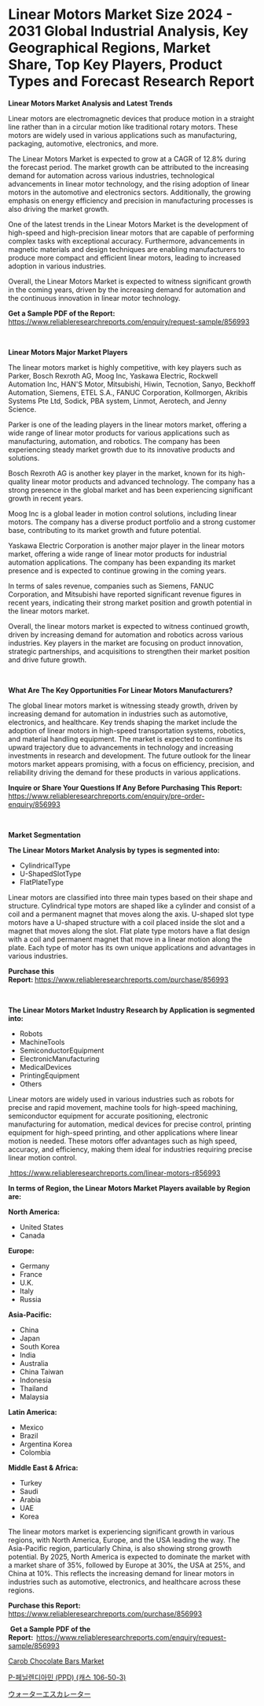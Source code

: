 <p><h1>Linear Motors Market Size 2024 - 2031 Global Industrial Analysis, Key Geographical Regions, Market Share, Top Key Players, Product Types and Forecast Research Report</h1></p><p><strong>Linear Motors Market Analysis and Latest Trends</strong></p>
<p><p>Linear motors are electromagnetic devices that produce motion in a straight line rather than in a circular motion like traditional rotary motors. These motors are widely used in various applications such as manufacturing, packaging, automotive, electronics, and more.</p><p>The Linear Motors Market is expected to grow at a CAGR of 12.8% during the forecast period. The market growth can be attributed to the increasing demand for automation across various industries, technological advancements in linear motor technology, and the rising adoption of linear motors in the automotive and electronics sectors. Additionally, the growing emphasis on energy efficiency and precision in manufacturing processes is also driving the market growth.</p><p>One of the latest trends in the Linear Motors Market is the development of high-speed and high-precision linear motors that are capable of performing complex tasks with exceptional accuracy. Furthermore, advancements in magnetic materials and design techniques are enabling manufacturers to produce more compact and efficient linear motors, leading to increased adoption in various industries.</p><p>Overall, the Linear Motors Market is expected to witness significant growth in the coming years, driven by the increasing demand for automation and the continuous innovation in linear motor technology.</p></p>
<p><strong>Get a Sample PDF of the Report:&nbsp;</strong> <a href="https://www.reliableresearchreports.com/enquiry/request-sample/856993">https://www.reliableresearchreports.com/enquiry/request-sample/856993</a></p>
<p>&nbsp;</p>
<p><strong>Linear Motors Major Market Players</strong></p>
<p><p>The linear motors market is highly competitive, with key players such as Parker, Bosch Rexroth AG, Moog Inc, Yaskawa Electric, Rockwell Automation Inc, HAN'S Motor, Mitsubishi, Hiwin, Tecnotion, Sanyo, Beckhoff Automation, Siemens, ETEL S.A., FANUC Corporation, Kollmorgen, Akribis Systems Pte Ltd, Sodick, PBA system, Linmot, Aerotech, and Jenny Science.</p><p>Parker is one of the leading players in the linear motors market, offering a wide range of linear motor products for various applications such as manufacturing, automation, and robotics. The company has been experiencing steady market growth due to its innovative products and solutions.</p><p>Bosch Rexroth AG is another key player in the market, known for its high-quality linear motor products and advanced technology. The company has a strong presence in the global market and has been experiencing significant growth in recent years.</p><p>Moog Inc is a global leader in motion control solutions, including linear motors. The company has a diverse product portfolio and a strong customer base, contributing to its market growth and future potential.</p><p>Yaskawa Electric Corporation is another major player in the linear motors market, offering a wide range of linear motor products for industrial automation applications. The company has been expanding its market presence and is expected to continue growing in the coming years.</p><p>In terms of sales revenue, companies such as Siemens, FANUC Corporation, and Mitsubishi have reported significant revenue figures in recent years, indicating their strong market position and growth potential in the linear motors market.</p><p>Overall, the linear motors market is expected to witness continued growth, driven by increasing demand for automation and robotics across various industries. Key players in the market are focusing on product innovation, strategic partnerships, and acquisitions to strengthen their market position and drive future growth.</p></p>
<p>&nbsp;</p>
<p><strong>What Are The Key Opportunities For Linear Motors Manufacturers?</strong></p>
<p><p>The global linear motors market is witnessing steady growth, driven by increasing demand for automation in industries such as automotive, electronics, and healthcare. Key trends shaping the market include the adoption of linear motors in high-speed transportation systems, robotics, and material handling equipment. The market is expected to continue its upward trajectory due to advancements in technology and increasing investments in research and development. The future outlook for the linear motors market appears promising, with a focus on efficiency, precision, and reliability driving the demand for these products in various applications.</p></p>
<p><strong>Inquire or Share Your Questions If Any Before Purchasing This Report:</strong> <a href="https://www.reliableresearchreports.com/enquiry/pre-order-enquiry/856993">https://www.reliableresearchreports.com/enquiry/pre-order-enquiry/856993</a></p>
<p>&nbsp;</p>
<p><strong>Market Segmentation</strong></p>
<p><strong>The Linear Motors Market Analysis by types is segmented into:</strong></p>
<p><ul><li>CylindricalType</li><li>U-ShapedSlotType</li><li>FlatPlateType</li></ul></p>
<p><p>Linear motors are classified into three main types based on their shape and structure. Cylindrical type motors are shaped like a cylinder and consist of a coil and a permanent magnet that moves along the axis. U-shaped slot type motors have a U-shaped structure with a coil placed inside the slot and a magnet that moves along the slot. Flat plate type motors have a flat design with a coil and permanent magnet that move in a linear motion along the plate. Each type of motor has its own unique applications and advantages in various industries.</p></p>
<p><strong>Purchase this Report:&nbsp;</strong><a href="https://www.reliableresearchreports.com/purchase/856993">https://www.reliableresearchreports.com/purchase/856993</a></p>
<p>&nbsp;</p>
<p><strong>The Linear Motors Market Industry Research by Application is segmented into:</strong></p>
<p><ul><li>Robots</li><li>MachineTools</li><li>SemiconductorEquipment</li><li>ElectronicManufacturing</li><li>MedicalDevices</li><li>PrintingEquipment</li><li>Others</li></ul></p>
<p><p>Linear motors are widely used in various industries such as robots for precise and rapid movement, machine tools for high-speed machining, semiconductor equipment for accurate positioning, electronic manufacturing for automation, medical devices for precise control, printing equipment for high-speed printing, and other applications where linear motion is needed. These motors offer advantages such as high speed, accuracy, and efficiency, making them ideal for industries requiring precise linear motion control.</p></p>
<p><a href="https://www.reliableresearchreports.com/linear-motors-r856993">&nbsp;https://www.reliableresearchreports.com/linear-motors-r856993</a></p>
<p><strong>In terms of Region, the Linear Motors Market Players available by Region are:</strong></p>
<p>
    <p> <strong> North America: </strong>
        <ul>
            <li>United States</li>
            <li>Canada</li>
        </ul>
        </p> 
    <p> <strong> Europe: </strong>
        <ul>
            <li>Germany</li>
            <li>France</li>
            <li>U.K.</li>
            <li>Italy</li>
            <li>Russia</li>
        </ul>
        </p> 
    <p> <strong> Asia-Pacific: </strong>
        <ul>
            <li>China</li>
            <li>Japan</li>
            <li>South Korea</li>
            <li>India</li>
            <li>Australia</li>
            <li>China Taiwan</li>
            <li>Indonesia</li>
            <li>Thailand</li>
            <li>Malaysia</li>
        </ul>
        </p> 
    <p> <strong> Latin America: </strong>
        <ul>
            <li>Mexico</li>
            <li>Brazil</li>
            <li>Argentina Korea</li>
            <li>Colombia</li>
        </ul>
        </p> 
    <p> <strong> Middle East & Africa: </strong>
        <ul>
            <li>Turkey</li>
            <li>Saudi</li>
            <li>Arabia</li>
            <li>UAE</li>
            <li>Korea</li>
        </ul>
    </p>
    </p>
<p><p>The linear motors market is experiencing significant growth in various regions, with North America, Europe, and the USA leading the way. The Asia-Pacific region, particularly China, is also showing strong growth potential. By 2025, North America is expected to dominate the market with a market share of 35%, followed by Europe at 30%, the USA at 25%, and China at 10%. This reflects the increasing demand for linear motors in industries such as automotive, electronics, and healthcare across these regions.</p></p>
<p><strong>Purchase this Report: </strong><a href="https://www.reliableresearchreports.com/purchase/856993">https://www.reliableresearchreports.com/purchase/856993</a></p>
<p>&nbsp;<strong>Get a Sample PDF of the Report:&nbsp;&nbsp;</strong><a href="https://www.reliableresearchreports.com/enquiry/request-sample/856993">https://www.reliableresearchreports.com/enquiry/request-sample/856993</a></p>
<p><strong></strong></p>
<p><p><a href="https://github.com/provorikovar/Market-Research-Report-List-5/blob/main/carob-chocolate-bars-market.md">Carob Chocolate Bars Market</a></p><p><a href="https://github.com/apple8975768/Market-Research-Report-List-1/blob/main/8677656163640.md">P-페닐렌디아민 (PPD) (캐스 106-50-3)</a></p><p><a href="https://github.com/JoanaNitzsche/Market-Research-Report-List-1/blob/main/4604725153199.md">ウォーターエスカレーター</a></p></p>